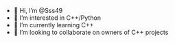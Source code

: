 - 👋 Hi, I’m @Sss49
- 👀 I’m interested in C++/Python
- 🌱 I’m currently learning C++
- 💞️ I’m looking to collaborate on owners of C++ projects


<!---
Sss49/Sss49 is a ✨ special ✨ repository because its `README.md` (this file) appears on your GitHub profile.
You can click the Preview link to take a look at your changes.
--->

